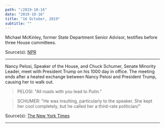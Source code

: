 ```yaml
---
path: "/2019-10-16"
date: "2019-10-16"
title: "16 October, 2019"
subtitle: ""
---
```


Michael McKinley, former State Department Senior Advisor, testifies before three House committees.

<span class="sources">
Source(s): <a href="https://www.npr.org/2019/10/16/770643839/ex-pompeo-aide-is-latest-state-department-official-to-talk-in-impeachment-inquir" target="_blank" rel="noopener noreferrer">NPR</a> 
</span>

---

Nancy Pelosi, Speaker of the House, and Chuck Schumer, Senate Minority Leader, meet with President Trump on his 1000 day in office. The meeting ends after a heated exchange between Nancy Pelosi and President Trump, causing her to walk out.

> PELOSI: "All roads with you lead to Putin."

> SCHUMER: "He was insulting, particularly to the speaker. She kept her cool completely, but he called her a third-rate politician/" 

<span class="sources">
Source(s): <a href="https://www.nytimes.com/2019/10/16/us/politics/trump-pelosi-white-house.html" target="_blank" rel="noopener noreferrer">The New York Times</a> 
</span>

---

<tweet id="1184597281808498688"></tweet>